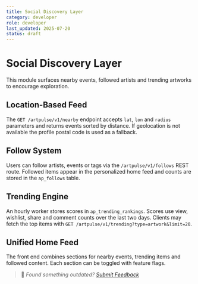 ```yaml
---
title: Social Discovery Layer
category: developer
role: developer
last_updated: 2025-07-20
status: draft
---
```

# Social Discovery Layer

This module surfaces nearby events, followed artists and trending artworks to encourage exploration.

## Location-Based Feed

The `GET /artpulse/v1/nearby` endpoint accepts `lat`, `lon` and `radius` parameters and returns events sorted by distance. If geolocation is not available the profile postal code is used as a fallback.

## Follow System

Users can follow artists, events or tags via the `/artpulse/v1/follows` REST route. Followed items appear in the personalized home feed and counts are stored in the `ap_follows` table.

## Trending Engine

An hourly worker stores scores in `ap_trending_rankings`. Scores use view, wishlist, share and comment counts over the last two days. Clients may fetch the top items with `GET /artpulse/v1/trending?type=artwork&limit=20`.

## Unified Home Feed

The front end combines sections for nearby events, trending items and followed content. Each section can be toggled with feature flags.

> 💬 *Found something outdated? [Submit Feedback](feedback.md)*
